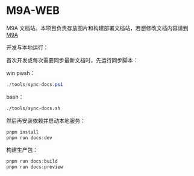 # M9A-WEB

M9A 文档站。本项目负责存放图片和构建部署文档站，若想修改文档内容请到 [M9A](https://github.com/MAA1999/M9A/docs)

开发与本地运行：

首次开发或每次需要同步最新文档时，先运行同步脚本：

win pwsh：

```powershell
./tools/sync-docs.ps1
```

bash：

```bash
./tools/sync-docs.sh
```

然后再安装依赖并启动本地服务：

```powershell
pnpm install
pnpm run docs:dev
```

构建生产包：

```powershell
pnpm run docs:build
pnpm run docs:preview
```
